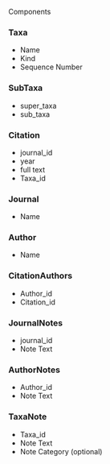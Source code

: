 Components

<!-- Authon
Citon
Taxon

Taxon
- Type
  - Order, Family, Genus, Species, Sub Species
- Name -->


<!-- ### Order
  - Name
  - Sequence Number
  - Citation

### Family
  - Name
  - Order_id
  - Sequence Number (within order?)
  - Citation

### Genus
  - Name
  - Family_id
  - Sequence Number (within family?)
  - Citation

### Species
  - Name
  - Genus_id
  - Sequence Number (within genus?)
  - Citation

### SubSpecies
  - Name
  - Species_id
  - Sequence Number (within species? / alphabetcial)
  - Citation -->


### Taxa
  - Name
  - Kind
  - Sequence Number

### SubTaxa
- super_taxa
- sub_taxa

### Citation
  - journal_id
  - year
  - full text
  - Taxa_id

### Journal
- Name

### Author
 - Name

### CitationAuthors
 - Author_id
 - Citation_id

### JournalNotes
- journal_id
- Note Text

### AuthorNotes
- Author_id
- Note Text

### TaxaNote
- Taxa_id
- Note Text
- Note Category (optional)
